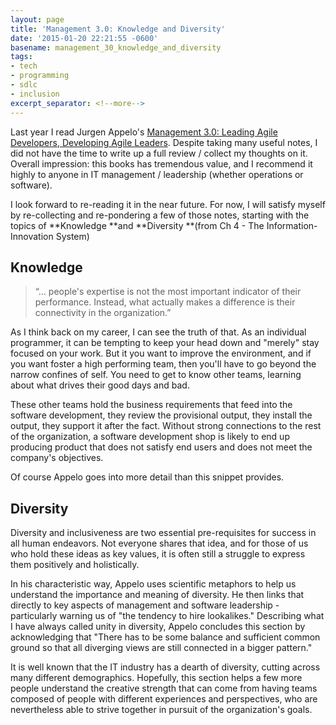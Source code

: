 ```yaml
---
layout: page
title: 'Management 3.0: Knowledge and Diversity'
date: '2015-01-20 22:21:55 -0600'
basename: management_30_knowledge_and_diversity
tags:
- tech
- programming
- sdlc
- inclusion
excerpt_separator: <!--more-->
---
```


Last year I read Jurgen Appelo's <a href="http://www.mgt30.com">Management 3.0:
Leading Agile Developers, Developing Agile Leaders</a>. Despite taking many
useful notes, I did not have the time to write up a full review / collect my
thoughts on it. Overall impression: this books has tremendous value, and I
recommend it highly to anyone in IT management / leadership (whether operations
or software).

I look forward to re-reading it in the near future. For now, I will satisfy
myself by re-collecting and re-pondering a few of those notes, starting with the
topics of **Knowledge **and **Diversity **(from Ch 4 - The
Information-Innovation System)

<!--more-->

## Knowledge

> &ldquo;&hellip; people's expertise is not the most important indicator of their
> performance. Instead, what actually makes a difference is their connectivity in
> the organization.&rdquo;

As I think back on my career, I can see the truth of that. As an individual
programmer, it can be tempting to keep your head down and "merely" stay focused
on your work. But it you want to improve the environment, and if you want foster
a high performing team, then you'll have to go beyond the narrow confines of
self. You need to get to know other teams, learning about what drives their good
days and bad.

These other teams hold the business requirements that feed into the software
development, they review the provisional output, they install the output, they
support it after the fact. Without strong connections to the rest of the
organization, a software development shop is likely to end up producing product
that does not satisfy end users and does not meet the company's objectives.

Of course Appelo goes into more detail than this snippet provides.

## Diversity

Diversity and inclusiveness are two essential pre-requisites for success in all
human endeavors. Not everyone shares that idea, and for those of us who hold
these ideas as key values, it is often still a struggle to express them
positively and holistically.

In his characteristic way, Appelo uses scientific metaphors to help us
understand the importance and meaning of diversity. He then links that directly
to key aspects of management and software leadership - particularly warning us
of "the tendency to hire lookalikes." Describing what I have always called unity
in diversity, Appelo concludes this section by acknowledging that "There has to
be some balance and sufficient common ground so that all diverging views are
still connected in a bigger pattern."

It is well known that the IT industry has a dearth of diversity, cutting across
many different demographics. Hopefully, this section helps a few more people
understand the creative strength that can come from having teams composed of
people with different experiences and perspectives, who are nevertheless able to
strive together in pursuit of the organization's goals.
